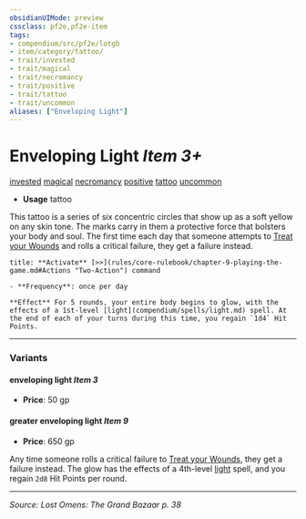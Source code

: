 ```yaml
---
obsidianUIMode: preview
cssclass: pf2e,pf2e-item
tags:
- compendium/src/pf2e/lotgb
- item/category/tattoo/
- trait/invested
- trait/magical
- trait/necromancy
- trait/positive
- trait/tattoo
- trait/uncommon
aliases: ["Enveloping Light"]
---
```

# Enveloping Light *Item 3+*  
[invested](invested.md "Invested Item Trait")  [magical](magical.md "Magical Item Trait")  [necromancy](necromancy.md "Necromancy School Trait")  [positive](positive.md "Positive Energy & Element Trait")  [tattoo](tattoo-lowg.md "Tattoo Item Trait")  [uncommon](uncommon.md "Uncommon Rarity Trait")  

- **Usage** tattoo

This tattoo is a series of six concentric circles that show up as a soft yellow on any skin tone. The marks carry in them a protective force that bolsters your body and soul. The first time each day that someone attempts to [Treat your Wounds](treat-wounds.md) and rolls a critical failure, they get a failure instead.

```ad-embed-ability
title: **Activate** [>>](rules/core-rulebook/chapter-9-playing-the-game.md#Actions "Two-Action") command

- **Frequency**: once per day

**Effect** For 5 rounds, your entire body begins to glow, with the effects of a 1st-level [light](compendium/spells/light.md) spell. At the end of each of your turns during this time, you regain `1d4` Hit Points.
```

---

### Variants

#### enveloping light *Item 3*

- **Price**: 50 gp

#### greater enveloping light *Item 9*

- **Price**: 650 gp

Any time someone rolls a critical failure to [Treat your Wounds](treat-wounds.md), they get a failure instead. The glow has the effects of a 4th-level [light](Reference/Compendium/Spells/light.md) spell, and you regain `2d8` Hit Points per round.

---
*Source: Lost Omens: The Grand Bazaar p. 38*